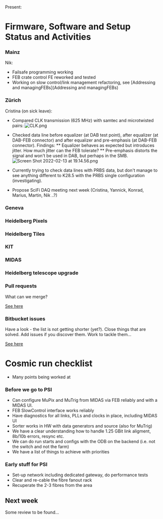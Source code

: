Present:

# Firmware, Software and Setup Status and Activities #

### Mainz ###

Nik:

* Failsafe programming working
* FEB crate control FE reworked and tested
* Working on slow control/link management refactoring, see [Addressing and managingFEBs](Addressing and managingFEBs)

### Zürich ###

Cristina (on sick leave):

* Compared CLK transmission (625 MHz) with samtec and microtwisted pairs:
![CLK.png](https://bitbucket.org/repo/7zKBgbq/images/4193245209-CLK.png)

* Checked data line before equalizer (at DAB test point), after equalizer (at DAB-FEB connector) and after equalizer and pre-emphasis (at DAB-FEB connector). Findings:
** Equalizer behaves as expected but introduces jitter. How much jitter can the FEB tolerate?
** Pre-emphasis distorts the signal and won't be used in DAB, but perhaps in the SMB.
![Screen Shot 2022-02-13 at 19.14.56.png](https://bitbucket.org/repo/7zKBgbq/images/361622784-Screen%20Shot%202022-02-13%20at%2019.14.56.png)

* Currently trying to check data lines with PRBS data, but don't manage to see anything different to K28.5 with the PRBS single configuration (investigating). 

* Propose SciFi DAQ meeting next week (Cristina, Yannick, Konrad, Marius, Martin, Nik ..?)

### Geneva ###


### Heidelberg Pixels ###


### Heidelberg Tiles ###

### KIT ###

### MIDAS ###

### Heidelberg telescope upgrade ###

### Pull requests ###

What can we merge?

[See here](https://bitbucket.org/mu3e/online/pull-requests/)

### Bitbucket issues ###

Have a look - the list is not getting shorter (yet?). Close things that are solved. Add issues if you discover them. Work to tackle them...

[See here](https://bitbucket.org/mu3e/online/issues?status=new&status=open)


# Cosmic run checklist #

* Many points being worked at

### Before we go to PSI ###

* Can configure MuPix and MuTrig from MIDAS via FEB reliably and with a MIDAS UI. 
* FEB SlowControl interface works reliably
* Have diagnostics for all links, PLLs and clocks in place, including MIDAS UI
* Sorter works in HW with data generators and source (also for MuTrig)
* We have a clear understanding how to handle 1.25 GBit link aligment, 8b/10b errors, resync etc.
* We can do run starts and configs with the ODB on the backend (i.e. not the switch and not the farm)
* We have a list of things to achieve with priorities

### Early stuff for PSI ###

* Set-up network including dedicated gateway, do performance tests
* Clear and re-cable the fibre fanout rack
* Recuperate the 2-3 fibres from the area



## Next week ##

Some review to be found...